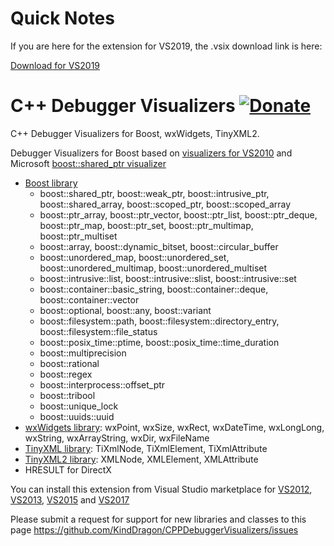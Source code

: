 # Quick Notes
If you are here for the extension for VS2019, the .vsix  download link is here:

[Download for VS2019](https://github.com/x-santiaga-x/CPPDebuggerVisualizers/releases/download/v1.0.22/CPPDebuggerVisualizers.VS2019.vsix)

C++ Debugger Visualizers [![Donate][1]][2]
========================

C++ Debugger Visualizers for Boost, wxWidgets, TinyXML2.

Debugger Visualizers for Boost based on [visualizers for VS2010](https://svn.boost.org/trac/boost/wiki/DebuggerVisualizers) and
Microsoft [boost::shared_ptr visualizer](http://archive.msdn.microsoft.com/boostsharedptrvis)

* [Boost library](http://www.boost.org/)
    * boost::shared_ptr, boost::weak_ptr, boost::intrusive_ptr, boost::shared_array, boost::scoped_ptr, boost::scoped_array
    * boost::ptr_array, boost::ptr_vector, boost::ptr_list, boost::ptr_deque, boost::ptr_map, boost::ptr_set, boost::ptr_multimap, boost::ptr_multiset
    * boost::array, boost::dynamic_bitset, boost::circular_buffer
    * boost::unordered_map, boost::unordered_set, boost::unordered_multimap, boost::unordered_multiset
    * boost::intrusive::list, boost::intrusive::slist, boost::intrusive::set
    * boost::container::basic_string, boost::container::deque, boost::container::vector
    * boost::optional, boost::any, boost::variant
    * boost::filesystem::path, boost::filesystem::directory_entry, boost::filesystem::file_status
    * boost::posix_time::ptime, boost::posix_time::time_duration
    * boost::multiprecision
    * boost::rational
    * boost::regex
    * boost::interprocess::offset_ptr
    * boost::tribool
    * boost::unique_lock
    * boost::uuids::uuid
* [wxWidgets library](http://www.wxwidgets.org/): wxPoint, wxSize, wxRect, wxDateTime, wxLongLong, wxString, wxArrayString, wxDir, wxFileName
* [TinyXML library](http://www.grinninglizard.com/tinyxml/): TiXmlNode, TiXmlElement, TiXmlAttribute
* [TinyXML2 library](http://www.grinninglizard.com/tinyxml2/index.html): XMLNode, XMLElement, XMLAttribute
* HRESULT for DirectX

You can install this extension from Visual Studio marketplace for [VS2012](https://marketplace.visualstudio.com/items?itemName=ArkadyShapkin.CDebuggerVisualizersforVS2012), [VS2013](https://marketplace.visualstudio.com/items?itemName=ArkadyShapkin.CDebuggerVisualizersforVS2013), [VS2015](https://marketplace.visualstudio.com/items?itemName=ArkadyShapkin.CDebuggerVisualizersforVS2015) and [VS2017](https://marketplace.visualstudio.com/items?itemName=ArkadyShapkin.CDebuggerVisualizersforVS2017)

Please submit a request for support for new libraries and classes to this page https://github.com/KindDragon/CPPDebuggerVisualizers/issues

[1]: https://www.paypalobjects.com/en_GB/i/btn/btn_donate_LG.gif
[2]: https://www.paypal.com/cgi-bin/webscr?cmd=_donations&business=N3QTYHP9LH6UY&lc=RU&item_name=C%2b%2b%20Debugger%20Visualizers&item_number=CPPDebuggerVisualizers&currency_code=USD&bn=PP%2dDonationsBF%3abtn_donate_LG%2egif%3aNonHosted

